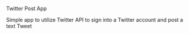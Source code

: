 Twitter Post App

Simple app to utilize Twitter API to sign into a Twitter account and post a text Tweet
